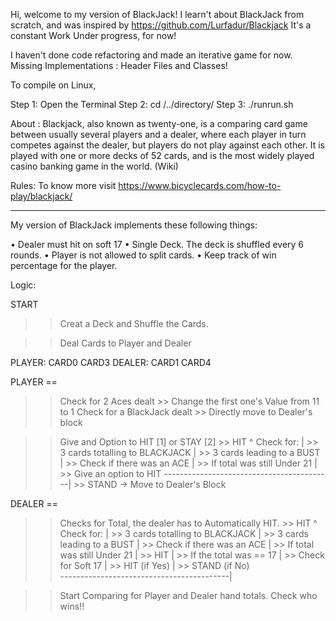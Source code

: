 Hi, welcome to my version of BlackJack!
I learn't about BlackJack from scratch, and was inspired by https://github.com/Lurfadur/Blackjack
It's a constant Work Under progress, for now!

I haven't done code refactoring and made an iterative game for now.
Missing Implementations : Header Files and Classes!

To compile on Linux,  

Step 1: Open the Terminal
Step 2: cd /../directory/
Step 3: ./runrun.sh


About :
Blackjack, also known as twenty-one, is a comparing card game between usually several players and a dealer, where each player in turn competes against the dealer, but players do not play against each other. It is played with one or more decks of 52 cards, and is the most widely played casino banking game in the world. (Wiki)

Rules:
To know more visit https://www.bicyclecards.com/how-to-play/blackjack/

********************************************

My version of BlackJack implements these following things:

•   Dealer must hit on soft 17
•   Single Deck. The deck is shuffled every 6 rounds.
•   Player is not allowed to split cards.
•   Keep track of win percentage for the player.

Logic: 

START 

>>Creat a Deck and Shuffle the Cards.

>>Deal Cards to Player and Dealer

PLAYER: CARD0 CARD3
DEALER: CARD1 CARD4

PLAYER ==
>> Check for 2 Aces dealt 
	>> Change the first one's Value from 11 to 1
>> Check for a BlackJack dealt 
	>> Directly move to Dealer's block

>> Give and Option to HIT [1] or STAY [2]
	>> HIT 
	    ^	Check for:
	    |		>> 3 cards totalling to BLACKJACK
	    |		>> 3 cards leading to a BUST
	    |			>> Check if there was an ACE
	    |		>> If total was still Under 21
	    |			>> Give an option to HIT
            ------------------------------------------|
	>> STAND -> Move to Dealer's Block

DEALER == 
>> Checks for Total, the dealer has to Automatically HIT.
	>> HIT 
	    ^	Check for:
	    |		>> 3 cards totalling to BLACKJACK
	    |		>> 3 cards leading to a BUST
	    |			>> Check if there was an ACE
	    |		>> If total was still Under 21
	    |			>>  HIT
	    |		>> If the total was == 17 
	    |			>> Check for Soft 17 
	    |				>> HIT   (if Yes)
	    |				>> STAND (if No)			
            ------------------------------------------|

>> Start Comparing for Player and Dealer hand totals.
>> Check who wins!!
